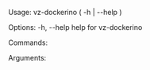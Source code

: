Usage:
    vz-dockerino ( -h | --help )

Options:
    -h, --help              help for vz-dockerino

Commands:

Arguments:
